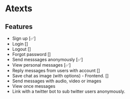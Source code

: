 # Atexts

## Features
* Sign up [✅]
* Login []
* Logout []
* Forgot password []
* Send messsages anonymously [✅]
* View personal messages [✅]
* Reply messages from users with account []
* Save chat as image (with options) - Frontend. []
* Send messages with audio, video or images
* View once messages
* Link with a twitter bot to sub twitter users anonymously.
